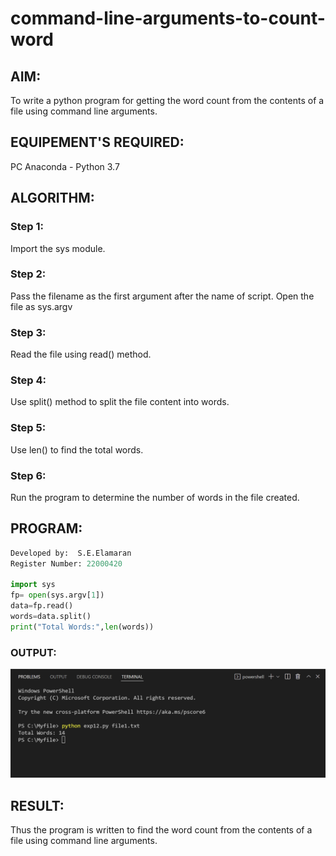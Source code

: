 # command-line-arguments-to-count-word
## AIM:
To write a python program for getting the word count from the contents of a file using command line arguments.
## EQUIPEMENT'S REQUIRED: 
PC
Anaconda - Python 3.7
## ALGORITHM: 
### Step 1:
Import the sys module.
### Step 2: 
Pass the filename as the first argument after the name of script. Open the file as sys.argv
### Step 3: 
Read the file using read() method.
### Step 4: 
Use split() method to split the file content into words.
### Step 5: 
Use len() to find the total words.
### Step 6: 
Run the program to determine the number of words in the file created.

## PROGRAM:
```Python program for getting the word count from the contents of a file using command line arguments.
Developed by:  S.E.Elamaran
Register Number: 22000420

import sys
fp= open(sys.argv[1])
data=fp.read()
words=data.split()
print("Total Words:",len(words))
```

### OUTPUT:
![Output](23d.png)



## RESULT:
Thus the program is written to find the word count from the contents of a file using command line arguments.
